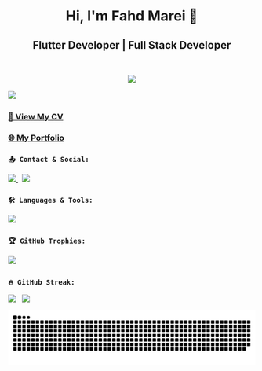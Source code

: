<h1 align="center">Hi, I'm Fahd Marei 👋</h1>

<h2 align="center">Flutter Developer | Full Stack Developer</h2>
<br>

<p align="center">
  <a href="https://www.linkedin.com/in/fahd-marei-040130306">
    <img src="https://readme-typing-svg.herokuapp.com/?lines=<img src="https://readme-typing-svg.herokuapp.com/?lines=Flutter%20%26%20Full%20Stack%20Developer;Mobile%20%26%20Web%20Development;Always%20Learning%20New%20Tech&font=Bold%20Code&center=true&color=30F050&pause=2000">
  </a>
</p>

<p align="left">
  <img src="https://komarev.com/ghpvc/?username=fahdmarei&style=flat&color=4010B0"/>
</p>

### [📄 View My CV](#) <!-- ضع لينك CV هنا لو متاح -->

### [🌐 My Portfolio](#) <!-- ضع لينك البورتفوليو هنا لو عندك -->

### `📤 Contact & Social:`
<p align="left">
  <a href="mailto:fahdmarei388@gmail.com">
    <img src="https://github.com/user-attachments/assets/1a97a051-cc24-4738-a7a2-3f53365a9e93" height="35"/>
  </a>&nbsp;
  <a href="https://www.linkedin.com/in/fahd-marei-040130306">
    <img src="https://raw.githubusercontent.com/rahuldkjain/github-profile-readme-generator/master/src/images/icons/Social/linked-in-alt.svg" height="45"/>
  </a>
</p>

### `🛠️ Languages & Tools:`
<p align="left">
  <img src="https://go-skill-icons.vercel.app/api/icons?i=cpp,dart,flutter,html,css,python,kotlin,git,postman,docker"/>
</p>

### `🏆 GitHub Trophies:`
<p align="left">
  <img src="https://github-profile-trophy.vercel.app/?username=fahdmarei&theme=onestar&no-bg=true&no-frame=true&row=1&column=7"/>
</p>

### `🔥 GitHub Streak:`
<p align="left">
  <img src="https://streak-stats.demolab.com/?user=fahdmarei&theme=highcontrast" height="125"/> &nbsp;
  <img src="https://github-readme-stats.vercel.app/api/top-langs?username=fahdmarei&layout=compact&langs_count=6&theme=highcontrast" height="125"/>
</p>

<p align="left">
  <img src="https://raw.githubusercontent.com/platane/snk/output/github-contribution-grid-snake-dark.svg">
</p>
